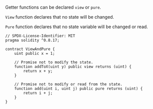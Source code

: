 Getter functions can be declared `view` or `pure`.

`View` function declares that no state will be changed.

`Pure` function declares that no state variable will be changed or read.

```Js
// SPDX-License-Identifier: MIT
pragma solidity ^0.8.17;

contract ViewAndPure {
    uint public x = 1;

    // Promise not to modify the state.
    function addToX(uint y) public view returns (uint) {
        return x + y;
    }

    // Promise not to modify or read from the state.
    function add(uint i, uint j) public pure returns (uint) {
        return i + j;
    }
}

```